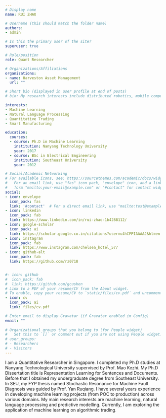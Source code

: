 ```yaml
---
# Display name
name: RUI ZHAO

# Username (this should match the folder name)
authors:
- admin

# Is this the primary user of the site?
superuser: true

# Role/position
role: Quant Researcher 

# Organizations/Affiliations
organizations:
- name: Harveston Asset Management
  url: ""

# Short bio (displayed in user profile at end of posts)
# bio: My research interests include distributed robotics, mobile computing and programmable matter.

interests:
- Machine Learning
- Natural Language Processing 
- Quantitative Trading
- Smart Manufacturing

education:
  courses:
  - course: Ph.D in Machine Learning
    institution: Nanyang Technology University
    year: 2017
  - course: BSc in Electrical Engineering
    institution: Southeast University 
    year: 2012

# Social/Academic Networking
# For available icons, see: https://sourcethemes.com/academic/docs/widgets/#icons
#   For an email link, use "fas" icon pack, "envelope" icon, and a link in the
#   form "mailto:your-email@example.com" or "#contact" for contact widget.
social:
- icon: envelope
  icon_pack: fas
  link: '#contact'  # For a direct email link, use "mailto:test@example.org".
- icon: linkedin
  icon_pack: fab
  link: https://www.linkedin.com/in/rui-zhao-1b4288112/
- icon: google-scholar
  icon_pack: ai
  link: https://scholar.google.co.in/citations?user=u4hCFPIAAAAJ&hl=en
- icon: instagram
  icon_pack: fab
  link: https://www.instagram.com/chelsea_hotel_57/
- icon: github-alt
  icon_pack: fab
  link: https://github.com/rz0718


#- icon: github
#  icon_pack: fab
#  link: https://github.com/gcushen
# Link to a PDF of your resume/CV from the About widget.
# To enable, copy your resume/CV to `static/files/cv.pdf` and uncomment the lines below.  
- icon: cv
  icon_pack: ai
  link: files/cv.pdf

# Enter email to display Gravatar (if Gravatar enabled in Config)
email: ""
  
# Organizational groups that you belong to (for People widget)
#   Set this to `[]` or comment out if you are not using People widget.  
# user_groups:
# - Researchers
# - Visitors
---
```


I am a Quantitative Researcher in Singapore. I completed my Ph.D studies at Nanyang Technological University supervised by Prof. Mao Kezhi. My Ph.D Dissertation title is Representation Learning for Sentences and Documents. Before that I obtained my undergraduate degree from Southeast University. In SEU, my FYP thesis named Stochastic Resonance for Machine Fault Diagnosis was guided by Prof. Yan Ruqiang. I have several years experience in developing machine learning projects (from POC to production) across various domains. My main research interests are machine learning, natural language processing and predictive modelling. Currently, I am exploring the application of machine learning on algorithmic trading. 
